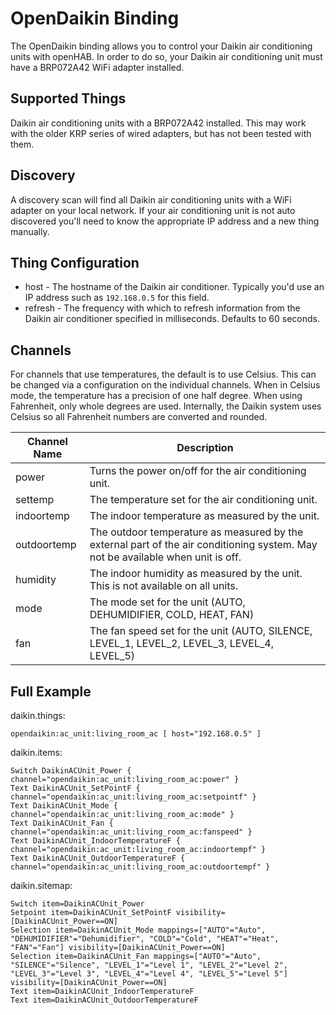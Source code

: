 # OpenDaikin Binding

The OpenDaikin binding allows you to control your Daikin air conditioning units with openHAB. In order to do so, your Daikin air conditioning unit must have a BRP072A42 WiFi adapter installed.

## Supported Things

Daikin air conditioning units with a BRP072A42 installed. This may work with the older KRP series of wired adapters, but has not been tested with them.

## Discovery

A discovery scan will find all Daikin air conditioning units with a WiFi adapter on your local network. If your air conditioning unit is not auto discovered you'll need to know the appropriate IP address and a new thing manually.

## Thing Configuration

* host - The hostname of the Daikin air conditioner. Typically you'd use an IP address such as `192.168.0.5` for this field.
* refresh - The frequency with which to refresh information from the Daikin air conditioner specified in milliseconds. Defaults to 60 seconds.

## Channels

For channels that use temperatures, the default is to use Celsius. This can be changed via a configuration on the individual channels. When in Celsius mode, the temperature has a precision of one half degree. When using Fahrenheit, only whole degrees are used. Internally, the Daikin system uses Celsius so all Fahrenheit numbers are converted and rounded.

| Channel Name | Description |
|--------------|---------------------------------------------------------------------------------------------|
| power        | Turns the power on/off for the air conditioning unit.                                       |
| settemp      | The temperature set for the air conditioning unit.                                          |
| indoortemp   | The indoor temperature as measured by the unit.                                             |
| outdoortemp  | The outdoor temperature as measured by the external part of the air conditioning system. May not be available when unit is off. |
| humidity     | The indoor humidity as measured by the unit. This is not available on all units.            |
| mode         | The mode set for the unit (AUTO, DEHUMIDIFIER, COLD, HEAT, FAN)                             |
| fan          | The fan speed set for the unit (AUTO, SILENCE, LEVEL_1, LEVEL_2, LEVEL_3, LEVEL_4, LEVEL_5) |


## Full Example

daikin.things:

```
opendaikin:ac_unit:living_room_ac [ host="192.168.0.5" ]
```

daikin.items:

```
Switch DaikinACUnit_Power { channel="opendaikin:ac_unit:living_room_ac:power" }
Text DaikinACUnit_SetPointF { channel="opendaikin:ac_unit:living_room_ac:setpointf" }
Text DaikinACUnit_Mode { channel="opendaikin:ac_unit:living_room_ac:mode" }
Text DaikinACUnit_Fan { channel="opendaikin:ac_unit:living_room_ac:fanspeed" }
Text DaikinACUnit_IndoorTemperatureF { channel="opendaikin:ac_unit:living_room_ac:indoortempf" }
Text DaikinACUnit_OutdoorTemperatureF { channel="opendaikin:ac_unit:living_room_ac:outdoortempf" }
```

daikin.sitemap:

```
Switch item=DaikinACUnit_Power
Setpoint item=DaikinACUnit_SetPointF visibility=[DaikinACUnit_Power==ON]
Selection item=DaikinACUnit_Mode mappings=["AUTO"="Auto", "DEHUMIDIFIER"="Dehumidifier", "COLD"="Cold", "HEAT"="Heat", "FAN"="Fan"] visibility=[DaikinACUnit_Power==ON]
Selection item=DaikinACUnit_Fan mappings=["AUTO"="Auto", "SILENCE"="Silence", "LEVEL_1"="Level 1", "LEVEL_2"="Level 2", "LEVEL_3"="Level 3", "LEVEL_4"="Level 4", "LEVEL_5"="Level 5"] visibility=[DaikinACUnit_Power==ON]
Text item=DaikinACUnit_IndoorTemperatureF
Text item=DaikinACUnit_OutdoorTemperatureF
```

